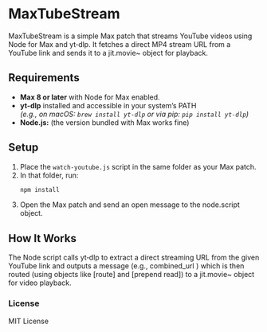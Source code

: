 # MaxTubeStream

MaxTubeStream is a simple Max patch that streams YouTube videos using Node for Max and yt‑dlp. It fetches a direct MP4 stream URL from a YouTube link and sends it to a jit.movie~ object for playback.

## Requirements

- **Max 8 or later** with Node for Max enabled.
- **yt‑dlp** installed and accessible in your system’s PATH  
  *(e.g., on macOS: `brew install yt-dlp` or via pip: `pip install yt-dlp`)*
- **Node.js:** (the version bundled with Max works fine)

## Setup

1. Place the `watch-youtube.js` script in the same folder as your Max patch.
2. In that folder, run:
   ```bash
   npm install
3. Open the Max patch and send an open <YouTube URL> message to the node.script object.

## How It Works
The Node script calls yt‑dlp to extract a direct streaming URL from the given YouTube link and outputs a message (e.g., combined_url <URL>) which is then routed (using objects like [route] and [prepend read]) to a jit.movie~ object for video playback.

### License
MIT License
